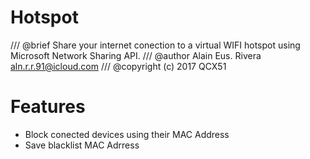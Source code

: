# Hotspot
/// @brief     Share your internet conection to a virtual WIFI hotspot using Microsoft Network Sharing API.
/// @author    Alain Eus. Rivera <aln.r.r.91@icloud.com>
/// @copyright (c) 2017 QCX51

# Features
- Block conected devices using their MAC Address
- Save blacklist MAC Adrress
